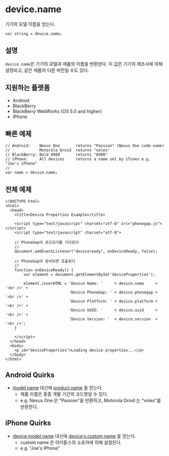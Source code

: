 device.name
===========

기기의 모델 이름을 얻는다.

    var string = device.name;
    
설명
-----------

`device.name`은 기기의 모델과 제품의 이름을 반환한다. 이 값은 기기의 제조사에 의해 설정되고, 같은 제품의 다른 버전일 수도 있다.

지원하는 플랫폼
-------------------

- Android
- BlackBerry
- BlackBerry WebWorks (OS 5.0 and higher)
- iPhone

빠른 예제
-------------

    // Android:    Nexus One       returns "Passion" (Nexus One code name)
    //             Motorola Droid  returns "voles"
    // BlackBerry: Bold 8900       returns "8900"
    // iPhone:     All devices     returns a name set by iTunes e.g. "Joe's iPhone"
    //
    var name = device.name;

전체 예제
------------

    <!DOCTYPE html>
    <html>
      <head>
        <title>Device Properties Example</title>

        <script type="text/javascript" charset="utf-8" src="phonegap.js"></script>
        <script type="text/javascript" charset="utf-8">

        // PhoneGap이 로드되기를 기다린다
        //
        document.addEventListener("deviceready", onDeviceReady, false);

        // PhoneGap이 준비되면 호출된다
        //
        function onDeviceReady() {
            var element = document.getElementById('deviceProperties');
    
            element.innerHTML = 'Device Name: '     + device.name     + '<br />' + 
                                'Device PhoneGap: ' + device.phonegap + '<br />' + 
                                'Device Platform: ' + device.platform + '<br />' + 
                                'Device UUID: '     + device.uuid     + '<br />' + 
                                'Device Version: '  + device.version  + '<br />';
        }

        </script>
      </head>
      <body>
        <p id="deviceProperties">Loading device properties...</p>
      </body>
    </html>


Android Quirks
--------------

- [model name](http://developer.android.com/reference/android/os/Build.html#MODEL) 대신에 [product name](http://developer.android.com/reference/android/os/Build.html#PRODUCT) 을 얻는다.
    - 제품 이름은 종종 개발 기간의 코드명일 수 있다.
    - e.g. Nexus One 은 "Passion"을 반환하고, Motorola Droid 는 "voles"를 반환한다.

iPhone Quirks
-------------

- [device model name](http://developer.apple.com/iphone/library/documentation/uikit/reference/UIDevice_Class/Reference/UIDevice.html#//apple_ref/doc/uid/TP40006902-CH3-SW1) 대신에 [device's custom name](http://developer.apple.com/iphone/library/documentation/uikit/reference/UIDevice_Class/Reference/UIDevice.html#//apple_ref/doc/uid/TP40006902-CH3-SW13) 을 얻는다.
    - custom name 은 아이튠스의 소유자에 의해 설정된다.
    - e.g. "Joe's iPhone"
